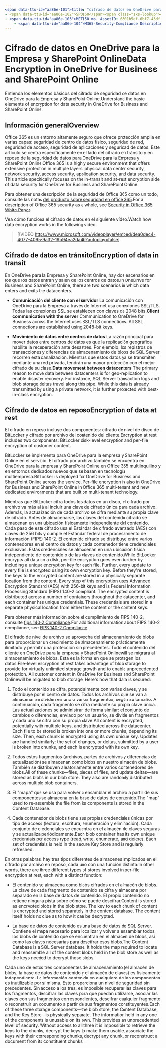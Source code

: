 ```yaml
---
<span data-ttu-id="aa86e-101">title: "cifrado de datos en OneDrive para la empresa y SharePoint Online" MS. Author: krowley Author: kccross Manager: laurawi ms. Date: 7/2/2018 ms. Audience: ITPro ms. topic: información general ms. Service: O365-seccomp localization_priority: búsqueda normal. appverid:</span><span class="sxs-lookup"><span data-stu-id="aa86e-101">title: "Data Encryption in OneDrive for Business and SharePoint Online" ms.author: krowley author: kccross manager: laurawi ms.date: 7/2/2018 ms.audience: ITPro ms.topic: overview ms.service: O365-seccomp localization_priority: Normal search.appverid:</span></span> 
- <span data-ttu-id="aa86e-102">SPO160</span><span class="sxs-lookup"><span data-stu-id="aa86e-102">SPO160</span></span>
- <span data-ttu-id="aa86e-103">MET150 ms. AssetID: 6501b5ef-6bf7-43df-b60d-f65781847d6c ms. Collection:</span><span class="sxs-lookup"><span data-stu-id="aa86e-103">MET150 ms.assetid: 6501b5ef-6bf7-43df-b60d-f65781847d6c   ms.collection:</span></span>
    - <span data-ttu-id="aa86e-104">M365-Security-Compliance Description: "comprenda los elementos básicos del cifrado de seguridad de datos en OneDrive para la empresa y SharePoint Online."</span><span class="sxs-lookup"><span data-stu-id="aa86e-104">M365-security-compliance description: "Understand the basic elements of encryption for data security in OneDrive for Business and SharePoint Online."</span></span>
---
```


# <a name="data-encryption-in-onedrive-for-business-and-sharepoint-online"></a><span data-ttu-id="aa86e-105">Cifrado de datos en OneDrive para la Empresa y SharePoint Online</span><span class="sxs-lookup"><span data-stu-id="aa86e-105">Data Encryption in OneDrive for Business and SharePoint Online</span></span>

<span data-ttu-id="aa86e-106">Entienda los elementos básicos del cifrado de seguridad de datos en OneDrive para la Empresa y SharePoint Online.</span><span class="sxs-lookup"><span data-stu-id="aa86e-106">Understand the basic elements of encryption for data security in OneDrive for Business and SharePoint Online.</span></span>
  
## <a name="overview"></a><span data-ttu-id="aa86e-107">Información general</span><span class="sxs-lookup"><span data-stu-id="aa86e-107">Overview</span></span>

<span data-ttu-id="aa86e-p101">Office 365 es un entorno altamente seguro que ofrece protección amplia en varias capas: seguridad de centro de datos físico, seguridad de red, seguridad de acceso, seguridad de aplicaciones y seguridad de datos. Este artículo se centra específicamente en el lado del cifrado en tránsito y en reposo de la seguridad de datos para OneDrive para la Empresa y SharePoint Online.</span><span class="sxs-lookup"><span data-stu-id="aa86e-p101">Office 365 is a highly secure environment that offers extensive protection in multiple layers: physical data center security, network security, access security, application security, and data security. This article specifically focuses on the in-transit and at-rest encryption side of data security for OneDrive for Business and SharePoint Online.</span></span>
  
<span data-ttu-id="aa86e-110">Para obtener una descripción de la seguridad de Office 365 como un todo, consulte las notas [del producto sobre seguridad en office 365](https://go.microsoft.com/fwlink/p/?LinkId=270895).</span><span class="sxs-lookup"><span data-stu-id="aa86e-110">For a description of Office 365 security as a whole, see [Security in Office 365 White Paper](https://go.microsoft.com/fwlink/p/?LinkId=270895).</span></span>
  
<span data-ttu-id="aa86e-111">Vea cómo funciona el cifrado de datos en el siguiente vídeo.</span><span class="sxs-lookup"><span data-stu-id="aa86e-111">Watch how data encryption works in the following video.</span></span>
  
> [!VIDEO https://www.microsoft.com/videoplayer/embed/dea0dec4-4077-4095-9a32-19b94ea2da4b?autoplay=false]
  
## <a name="encryption-of-data-in-transit"></a><span data-ttu-id="aa86e-112">Cifrado de datos en tránsito</span><span class="sxs-lookup"><span data-stu-id="aa86e-112">Encryption of data in transit</span></span>

<span data-ttu-id="aa86e-113">En OneDrive para la Empresa y SharePoint Online, hay dos escenarios en los que los datos entran y salen de los centros de datos.</span><span class="sxs-lookup"><span data-stu-id="aa86e-113">In OneDrive for Business and SharePoint Online, there are two scenarios in which data enters and exits the datacenters.</span></span>
  
- <span data-ttu-id="aa86e-p102">**Comunicación del cliente con el servidor** La comunicación con OneDrive para la Empresa a través de Internet usa conexiones SSL/TLS. Todas las conexiones SSL se establecen con claves de 2048 bits.</span><span class="sxs-lookup"><span data-stu-id="aa86e-p102">**Client communication with the server** Communication to OneDrive for Business across the Internet uses SSL/TLS connections. All SSL connections are established using 2048-bit keys.</span></span> 
    
- <span data-ttu-id="aa86e-p103">**Movimiento de datos entre centros de datos** La razón principal para mover datos entre centros de datos es que la replicación geográfica habilite la recuperación ante desastres. Por ejemplo, los registros de transacciones y diferencias de almacenamiento de blobs de SQL Server recorren esta canalización. Mientras que estos datos ya se transmiten mediante una red privada, tendrán una mayor protección con el mejor cifrado de su clase.</span><span class="sxs-lookup"><span data-stu-id="aa86e-p103">**Data movement between datacenters** The primary reason to move data between datacenters is for geo-replication to enable disaster recovery. For instance, SQL Server transaction logs and blob storage deltas travel along this pipe. While this data is already transmitted by using a private network, it is further protected with best-in-class encryption.</span></span> 
    
## <a name="encryption-of-data-at-rest"></a><span data-ttu-id="aa86e-119">Cifrado de datos en reposo</span><span class="sxs-lookup"><span data-stu-id="aa86e-119">Encryption of data at rest</span></span>

<span data-ttu-id="aa86e-120">El cifrado en reposo incluye dos componentes: cifrado de nivel de disco de BitLocker y cifrado por archivo del contenido del cliente.</span><span class="sxs-lookup"><span data-stu-id="aa86e-120">Encryption at rest includes two components: BitLocker disk-level encryption and per-file encryption of customer content.</span></span>
  
<span data-ttu-id="aa86e-p104">BitLocker se implementa para OneDrive para la empresa y SharePoint Online en el servicio. El cifrado por archivo también se encuentra en OneDrive para la empresa y SharePoint Online en Office 365 multiinquilino y en entornos dedicados nuevos que se basan en tecnología multiempresa.</span><span class="sxs-lookup"><span data-stu-id="aa86e-p104">BitLocker is deployed for OneDrive for Business and SharePoint Online across the service. Per-file encryption is also in OneDrive for Business and SharePoint Online in Office 365 multi-tenant and new dedicated environments that are built on multi-tenant technology.</span></span>
  
<span data-ttu-id="aa86e-p105">Mientras que BitLocker cifra todos los datos en un disco, el cifrado por archivo va más allá al incluir una clave de cifrado única para cada archivo. Además, la actualización de cada archivo se cifra mediante su propia clave de cifrado. Antes de almacenarse, las claves del contenido cifrado se almacenan en una ubicación físicamente independiente del contenido. Cada paso de este cifrado usa el Estándar de cifrado avanzado (AES) con claves de 256 bits y cumple el Estándar federal de procesamiento de información (FIPS) 140-2. El contenido cifrado se distribuye entre varios contenedores en el centro de datos y cada contenedor tiene credenciales exclusivas. Estas credenciales se almacenan en una ubicación física independiente del contenido o de las claves de contenido.</span><span class="sxs-lookup"><span data-stu-id="aa86e-p105">While BitLocker encrypts all data on a disk, per-file encryption goes even further by including a unique encryption key for each file. Further, every update to every file is encrypted using its own encryption key. Before they're stored, the keys to the encrypted content are stored in a physically separate location from the content. Every step of this encryption uses Advanced Encryption Standard (AES) with 256-bit keys and is Federal Information Processing Standard (FIPS) 140-2 compliant. The encrypted content is distributed across a number of containers throughout the datacenter, and each container has unique credentials. These credentials are stored in a separate physical location from either the content or the content keys.</span></span>
  
<span data-ttu-id="aa86e-129">Para obtener más información sobre el cumplimiento de FIPS 140-2, consulte [fips 140-2 Compliance](https://go.microsoft.com/fwlink/?LinkId=517625).</span><span class="sxs-lookup"><span data-stu-id="aa86e-129">For additional information about FIPS 140-2 compliance, see [FIPS 140-2 Compliance](https://go.microsoft.com/fwlink/?LinkId=517625).</span></span>
  
<span data-ttu-id="aa86e-p106">El cifrado de nivel de archivo se aprovecha del almacenamiento de blobs para proporcionar un crecimiento de almacenamiento prácticamente ilimitado y permitir una protección sin precedentes. Todo el contenido del cliente en OneDrive para la empresa y SharePoint Onlinewill se migrará al almacenamiento de blobs. Esta es la forma en que se protegen los datos:</span><span class="sxs-lookup"><span data-stu-id="aa86e-p106">File-level encryption at rest takes advantage of blob storage to provide for virtually unlimited storage growth and to enable unprecedented protection. All customer content in OneDrive for Business and SharePoint Onlinewill be migrated to blob storage. Here's how that data is secured:</span></span>
  
1. <span data-ttu-id="aa86e-p107">Todo el contenido se cifra, potencialmente con varias claves, y se distribuye por el centro de datos. Todos los archivos que se van a almacenar se dividen en uno o varios fragmentos, según su tamaño. A continuación, cada fragmento se cifra mediante su propia clave única. Las actualizaciones se administran de forma similar: el conjunto de cambios o diferencias, enviado por un usuario, se divide en fragmentos y cada uno se cifra con su propia clave.</span><span class="sxs-lookup"><span data-stu-id="aa86e-p107">All content is encrypted, potentially with multiple keys, and distributed across the datacenter. Each file to be stored is broken into one or more chunks, depending its size. Then, each chunk is encrypted using its own unique key. Updates are handled similarly: the set of changes, or deltas, submitted by a user is broken into chunks, and each is encrypted with its own key.</span></span>
    
2. <span data-ttu-id="aa86e-p108">Todos estos fragmentos (archivos, partes de archivos y diferencias de actualización) se almacenan como blobs en nuestro almacén de blobs. También se distribuyen aleatoriamente entre varios contenedores de blobs.</span><span class="sxs-lookup"><span data-stu-id="aa86e-p108">All of these chunks—files, pieces of files, and update deltas—are stored as blobs in our blob store. They also are randomly distributed across multiple blob containers.</span></span>
    
3. <span data-ttu-id="aa86e-139">El "mapa" que se usa para volver a ensamblar el archivo a partir de sus componentes se almacena en la base de datos de contenido.</span><span class="sxs-lookup"><span data-stu-id="aa86e-139">The "map" used to re-assemble the file from its components is stored in the Content Database.</span></span>
    
4. <span data-ttu-id="aa86e-p109">Cada contenedor de blobs tiene sus propias credenciales únicas por tipo de acceso (lectura, escritura, enumeración y eliminación). Cada conjunto de credenciales se encuentra en el almacén de claves seguras y se actualiza periódicamente.</span><span class="sxs-lookup"><span data-stu-id="aa86e-p109">Each blob container has its own unique credentials per access type (read, write, enumerate, and delete). Each set of credentials is held in the secure Key Store and is regularly refreshed.</span></span>
    
<span data-ttu-id="aa86e-142">En otras palabras, hay tres tipos diferentes de almacenes implicados en el cifrado por archivo en reposo, cada uno con una función distinta:</span><span class="sxs-lookup"><span data-stu-id="aa86e-142">In other words, there are three different types of stores involved in per-file encryption at rest, each with a distinct function:</span></span>
  
- <span data-ttu-id="aa86e-p110">El contenido se almacena como blobs cifrados en el almacén de blobs. La clave de cada fragmento de contenido se cifra y almacena por separado en la base de datos de contenido. El propio contenido no retiene ninguna pista sobre cómo se puede descifrar.</span><span class="sxs-lookup"><span data-stu-id="aa86e-p110">Content is stored as encrypted blobs in the blob store. The key to each chunk of content is encrypted and stored separately in the content database. The content itself holds no clue as to how it can be decrypted.</span></span>
    
- <span data-ttu-id="aa86e-p111">La base de datos de contenido es una base de datos de SQL Server. Contiene el mapa necesario para localizar y volver a ensamblar todos los blobs de contenido que se encuentran en el almacén de blobs, así como las claves necesarias para descifrar esos blobs.</span><span class="sxs-lookup"><span data-stu-id="aa86e-p111">The Content Database is a SQL Server database. It holds the map required to locate and reassemble all of the content blobs held in the blob store as well as the keys needed to decrypt those blobs.</span></span>
    
<span data-ttu-id="aa86e-p112">Cada uno de estos tres componentes de almacenamiento (el almacén de blobs, la base de datos de contenido y el almacén de claves) es físicamente independiente. La información contenida en cualquiera de los componentes es inutilizable por sí misma. Esto proporciona un nivel de seguridad sin precedentes. Sin acceso a los tres, es imposible recuperar las claves para los fragmentos, descifrar las claves para que puedan utilizarse, asociar las claves con sus fragmentos correspondientes, descifrar cualquier fragmento o reconstruir un documento a partir de sus fragmentos constituyentes.</span><span class="sxs-lookup"><span data-stu-id="aa86e-p112">Each of these three storage components—the blob store, the Content Database, and the Key Store—is physically separate. The information held in any one of the components is unusable on its own. This provides an unprecedented level of security. Without access to all three it is impossible to retrieve the keys to the chunks, decrypt the keys to make them usable, associate the keys with their corresponding chunks, decrypt any chunk, or reconstruct a document from its constituent chunks.</span></span>
  

